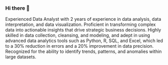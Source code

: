 ### Hi there 👋

<!--
**havilahadeoye/havilahadeoye** is a ✨ _special_ ✨ repository because its `README.md` (this file) appears on your GitHub profile.

Here are some ideas to get you started:

- 🔭 I’m currently working on ...
- 🌱 I’m currently learning ...
- 👯 I’m looking to collaborate on ...
- 🤔 I’m looking for help with ...
- 💬 Ask me about ...
- 📫 How to reach me: ...
- 😄 Pronouns: ...
- ⚡ Fun fact: ...
-->

Experienced Data Analyst with 2 years of experience in data analysis, data interpretation, and data visualization. Proficient in transforming complex data into actionable insights that drive strategic business decisions. Highly skilled in data collection, cleansing, and modeling, and adept in using advanced data analytics tools such as Python, R, SQL, and Excel, which led to a 30% reduction in errors and a 20% improvement in data precision. Recognized for the ability to identify trends, patterns, and anomalies within large datasets.
